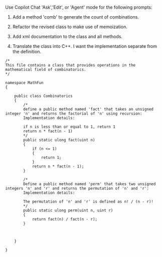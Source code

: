 Use Copilot Chat 'Ask','Edit', or 'Agent' mode for the following prompts:

1) Add a method 'comb' to generate the count of combinations.

2) Refactor the revised class to make use of memoization.

3) Add xml documentation to the class and all methods.

4) Translate the class into C++. I want the implementation separate from the definition.

``` CSharp
/*
This file contains a class that provides operations in the mathematical field of combinatorics.
*/

namespace MathFun
{

    public class Combinatorics
    {
        /*
        define a public method named 'fact' that takes an unsigned integer 'n' and returns the factorial of 'n' using recursion:
        Implementation details:

        if n is less than or equal to 1, return 1
        return n * fact(n - 1)
        */
        public static ulong fact(uint n)
        {
            if (n <= 1)
            {
                return 1;
            }
            return n * fact(n - 1);
        }

        /*
        Define a public method named 'perm' that takes two unsigned integers 'n' and 'r' and returns the permutation of 'n' and 'r':
        Implementation details:

        The permutation of 'n' and 'r' is defined as n! / (n - r)!
        */
        public static ulong perm(uint n, uint r)
        {
            return fact(n) / fact(n - r);
        }


  
    }

}

```


